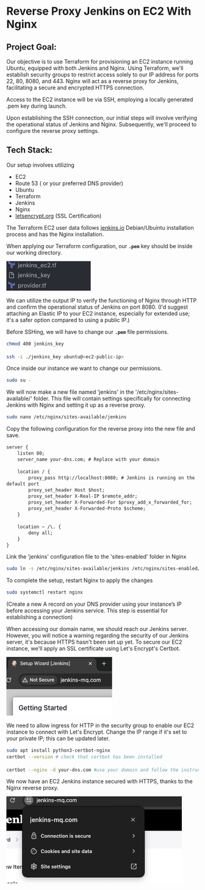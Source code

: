 # Reverse Proxy Jenkins on EC2 With Nginx

## **Project Goal:**

Our objective is to use  Terraform for provisioning an EC2 instance running Ubuntu, equipped with both Jenkins and Nginx. Using Terraform, we'll establish security groups to restrict access solely to our IP address for ports 22, 80, 8080, and 443. Nginx will act as a reverse proxy for Jenkins, facilitating a secure and encrypted HTTPS connection.

Access to the EC2 instance will be via SSH, employing a locally generated .pem key during launch.

Upon establishing the SSH connection, our initial steps will involve verifying the operational status of Jenkins and Nginx. Subsequently, we'll proceed to configure the reverse proxy settings.

## Tech Stack:

Our setup involves utilizing

- EC2
- Route 53 ( or your preferred DNS provider)
- Ubuntu
- Terraform
- Jenkins
- Nginx
- [letsencrypt.org](http://letsencrypt.org) (SSL Certification)

The Terraform EC2 user data follows [jenkins.io](https://www.jenkins.io/doc/book/installing/linux/#debianubuntu) Debian/Ubuintu installation process and has the Nginx installation. 

When applying our Terraform configuration, our **`.pem`** key should be inside our working directory. 

![key_example.png](images/key_example.png)

We can utilize the output IP to verify the functioning of Nginx through HTTP and confirm the operational status of Jenkins on port 8080. (I'd suggest attaching an Elastic IP to your EC2 instance, especially for extended use; it's a safer option compared to using a public IP.) 

Before SSHing, we will have to change our **`.pem`**  file permissions.

```bash
chmod 400 jenkins_key

ssh -i ./jenkins_key ubuntu@<ec2-public-ip>
```

Once inside our instance we want to change our permissions.

```bash
sudo su - 
```

We will now make a new file named 'jenkins' in the '/etc/nginx/sites-available/' folder. This file will contain settings specifically for connecting Jenkins with Nginx and setting it up as a reverse proxy.

```bash
sudo nano /etc/nginx/sites-available/jenkins
```

Copy the following configuration for the reverse proxy into the new file and save.

```
server {
    listen 80;
    server_name your-dns.com; # Replace with your domain

    location / {
        proxy_pass http://localhost:8080; # Jenkins is running on the default port
        proxy_set_header Host $host;
        proxy_set_header X-Real-IP $remote_addr;
        proxy_set_header X-Forwarded-For $proxy_add_x_forwarded_for;
        proxy_set_header X-Forwarded-Proto $scheme;
    }

    location ~ /\. {
        deny all;
    }
}
```

Link the 'jenkins' configuration file to the 'sites-enabled' folder in Nginx

```bash
sudo ln -s /etc/nginx/sites-available/jenkins /etc/nginx/sites-enabled/
```

To complete the setup, restart Nginx to apply the changes

```bash
sudo systemctl restart nginx
```

(Create a new A record on your DNS provider using your instance’s IP before accessing your Jenkins service. This step is essential for establishing a connection)

When  accessing our domain name, we should reach our Jenkins server. However, you will notice a warning regarding the security of our Jenkins server, it's because HTTPS hasn't been set up yet. To secure our EC2 instance, we'll apply an SSL certificate using Let's Encrypt's Certbot.

![notsecure_jenkins.png](images/notsecure_jenkins.png)

We need to allow ingress for HTTP in the security group to enable our EC2 instance to connect with Let's Encrypt. Change the IP range if it's set to your private IP; this can be updated later.

```bash
sudo apt install python3-certbot-nginx
certbot --version # check that certbot has been installed

certbot --nginx -d your-dns.com #use your domain and follow the instructions prompted
```

We now have an EC2 Jenkins instance secured with HTTPS, thanks to the Nginx reverse proxy.

![secure_jenkins.png](images/secure_jenkins.png)
